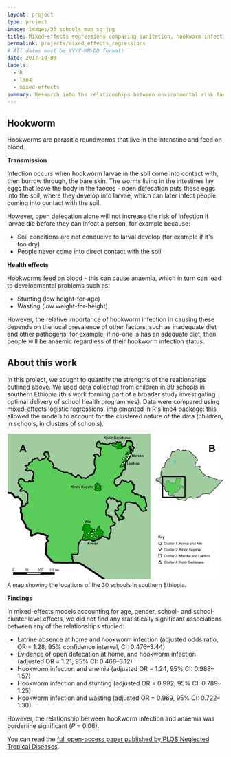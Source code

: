 ```yaml
---
layout: project
type: project
image: images/30_schools_map_sq.jpg
title: Mixed-effects regressions comparing sanitation, hookworm infection, and child health
permalink: projects/mixed_effects_regressions
# All dates must be YYYY-MM-DD format!
date: 2017-10-09
labels:
  - R
  - lme4
  - mixed-effects
summary: Research into the relationships between environmental risk factors, parasite infection, and anaemia, stunting and wasting.
---
```


<h2>Hookworm</h2>

Hookworms are parasitic roundworms that live in the intenstine and feed on blood. 

<b>Transmission</b>

Infection occurs when hookworm larvae in the soil come into contact with, then burrow through, the bare skin. The worms living in the intestines lay eggs that leave the body in the faeces - open defecation puts these eggs into the soil, where they develop into larvae, which can later infect people coming into contact with the soil. 

However, open defecation alone will not increase the risk of infection if larvae die before they can infect a person, for example because:

 <ul>
  <li>Soil conditions are not conducive to larval develop (for example if it's too dry)</li>
  <li>People never come into direct contact with the soil</li>
</ul> 

<b>Health effects</b>

Hookworms feed on blood - this can cause anaemia, which in turn can lead to developmental problems such as: 

<ul>
  <li>Stunting (low height-for-age)</li>
  <li>Wasting (low weight-for-height)</li>
</ul> 

However, the relative importance of hookworm infection in causing these depends on the local prevalence of other factors, such as inadequate diet and other pathogens: for example, if no-one is has an adequate diet, then people will be anaemic regardless of their hookworm infection status.  

<h2>About this work</h2>

In this project, we sought to quantify the strengths of the realtionships outlined above. We used data collected from children in 30 schools in southern Ethiopia (this work forming part of a broader study investigating optimal delivery of school health programmes). Data were compared using mixed-effects logistic regressions, implemented in R's lme4 package: this allowed the models to account for the clustered nature of the data (children, in schools, in clusters of schools).

<p style="text-align:center;"><img src="/images/30_schools_map.png" alt="map" style="max-width: 100%;  margin-bottom: -1em;"></p><p style="text-align:left;"><font size="2">A map showing the locations of the 30 schools in southern Ethiopia.</font></p>

<b>Findings</b>

In mixed-effects models accounting for age, gender, school- and school-cluster level effects, we did not find any statistically significant associations between any of the relationships studied:

<ul>
  <li>Latrine absence at home and hookworm infection (adjusted odds ratio, OR = 1.28, 95% confidence interval, CI: 0.476–3.44)</li>
  <li>Evidence of open defecation at home, and hookworm infection (adjusted OR = 1.21, 95% CI: 0.468–3.12)</li>
  <li>Hookworm infection and anemia (adjusted OR = 1.24, 95% CI: 0.988–1.57)</li>
  <li>Hookworm infection and stunting (adjusted OR = 0.992, 95% CI: 0.789–1.25)</li>
  <li>Hookworm infection and wasting (adjusted OR = 0.969, 95% CI: 0.722–1.30)</li>
</ul> 

However, the relationship between hookworm infection and anaemia was borderline significant (<i>P</i> = 0.06).

You can read the [full open-access paper published by PLOS Neglected Tropical Diseases](https://journals.plos.org/plosntds/article?id=10.1371/journal.pntd.0005948).
